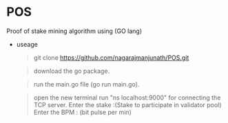 # POS
Proof of stake mining algorithm using (GO lang)

* useage
   
  >  git clone https://github.com/nagarajmanjunath/POS.git

  >  download the go package.

  >  run the main.go file  (go run main.go).

  >  open the new terminal run  "ns localhost:9000" for connecting the TCP server.
         Enter the stake  :(Stake to participate in validator pool)
         Enter the BPM :  (bit pulse per min)
         

  